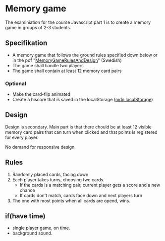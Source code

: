 # Memory game

The examiniation for the course Javascript part 1 is to create a memory game in groups of 2-3 students.

## Specifikation

-   A memory game that follows the ground rules specified down below or in the pdf "[MemoryGameRulesAndDesign](instructions_and_designsketch/MemoryGameRulesAndDesign.pdf)" (Swedish)
-   The game shall handle two players
-   The game shall contain at least 12 memory card pairs

### Optional

-   Make the card-flip animated
-   Create a hiscore that is saved in the localStorage ([mdn localStorage](https://developer.mozilla.org/en-US/docs/Web/API/Window/localStorage))

## Design

Design is secondary. Main part is that there chould be at least 12 visible memory card pairs that can turn when clicked and that points is registered for every player.

No demand for responsive design.

## Rules

1. Randomly placed cards, facing down
2. Each player takes turns, choosing two cards.
    - If the cards is a matching pair, current player gets a score and a new chance
    - If cards don't match, cards face down and next players turn
3. The one with most points when all cards are opend, wins.

## if(have time)

-   single player game, on time.
-   background sound.
